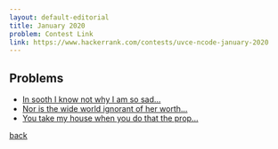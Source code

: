 ```yaml
---
layout: default-editorial
title: January 2020
problem: Contest Link
link: https://www.hackerrank.com/contests/uvce-ncode-january-2020
---
```


## Problems

- [In sooth I know not why I am so sad...](./In-sooth-I-know-not-why-I-am-so-sad.html)
- [Nor is the wide world ignorant of her worth...]()
- [You take my house when you do that the prop...]()



[back](../../)
